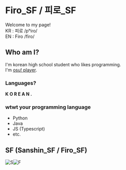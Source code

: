 # Firo_SF / 피로_SF

<!--
**FiroSF/FiroSF** is a ✨ _special_ ✨ repository because its `README.md` (this file) appears on your GitHub profile.

Here are some ideas to get you started:

- 🔭 I’m currently working on ...
- 🌱 I’m currently learning ...
- 👯 I’m looking to collaborate on ...
- 🤔 I’m looking for help with ...
- 💬 Ask me about ...
- 📫 How to reach me: ...
- 😄 Pronouns: ...
- ⚡ Fun fact: ...
-->

Welcome to my page!\
KR : 피로 /pʰiɾo/\
EN : Firo /firo/

## Who am I?
I'm korean high school student who likes programming.\
I'm [osu! player](https://osu.ppy.sh/users/9809910).

### Languages?

**K O R E A N .**

### wtwt your programming language

* Python
* Java
* JS (Typescript)
* etc.

## SF (Sanshin_SF / Firo_SF)

![S](https://cdn.discordapp.com/attachments/328866312480882689/601854690249932800/unknown.png "Sanshin_SF")![F](https://cdn.discordapp.com/attachments/328866312480882689/601854704330342464/unknown.png "Firo_SF")

